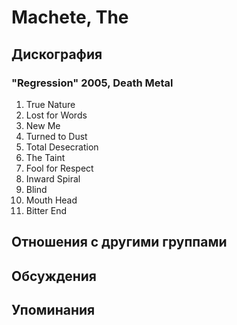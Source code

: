 # Machete, The



## Дискография

### "Regression" 2005, Death Metal

01. True Nature 
02. Lost for Words 
03. New Me 
04. Turned to Dust 
05. Total Desecration 
06. The Taint 
07. Fool for Respect 
08. Inward Spiral 
09. Blind 
10. Mouth Head 
11. Bitter End


## Отношения с другими группами


## Обсуждения


## Упоминания

